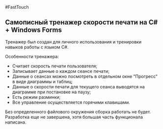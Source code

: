 #FastTouch

## Самописный тренажер скорости печати на С# + Windows Forms

Тренажер был создан для личного использования и тренировки навыков работы с языком С#.

Особенности тренажера:
- Считает скорость печати пользователя;
- Записывает данные о каждом сеансе печати;
- Данные о сеансах можно посмотреть в отдельном окне "Прогресс" в виде диаграммы и таблиц;
- Данные о скорости печати для текущего сеанса выводятся на диаграмме при постановке на паузу;
- Есть режим разминки;
- Все управление осуществляется горячими клавишами.

Без определенного файлового окружения сборка работать не будет.
Разработка еще не завершена, хотя большая часть функционала написана.
